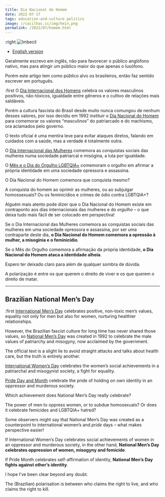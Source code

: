 ```yaml
---
title: Dia Nacional do Homem
date: 2022-07-17
tags: education-and-culture politics
image: //cacilhas.cc/img/hein.png
permalink: /2022/07/homem.html
---
```

[image]: {{{image}}}
[Dia Nacional do Homem]: https://www.calendarr.com/brasil/dia-do-homem/
[International Men’s Day]: https://internationalmensday.com/
[International Women’s Day]: https://www.internationalwomensday.com/
[Pride Day and Month]: http://www.interpride.org/

:right ![Imbecil][image]

- [English version](#brazilian-national-men’s-day)

Geralmente escrevo em inglês, não para favorecer o público anglófono nativo, mas
para atingir um público maior do que apenas o lusófono.

Porém este artigo tem como público alvo os brasileiros, então faz sentido
escrever em português.

:first O [Dia Internacional dos Homens][International Men’s Day] celebra os
valores masculinos positivos, não-tóxicos, igualdade entre gêneros e o cultivo
de relações mais saldáveis.

Porém a cultura fascista do Brasil desde muito nunca comungou de nenhum desses
valores, por isso decidiu em 1992 instituir o
[Dia Nacional do Homem][] para comemorar os valores
“masculinos” do patriarcado e do machismo, ora aclamados pelo governo.

O texto oficial é uma mentira leve para evitar ataques diretos, falando em
cuidados com a saúde, mas a verdade é totalmente outra.

O [Dia Internacional das Mulheres][International Women’s Day] comemora as
conquistas sociais das mulheres numa sociedade patriarcal e misógina, a luta por
igualdade.

O [Mês e o Dia do Orgulho LGBTQIA+][Pride Day and Month] comemoram o orgulho em afirmar
a própria identidade em uma sociedade opressora e assassina.

O Dia Nacional do Homem comemora que conquista mesmo?

A conquista do homem ao oprimir as mulheres, ou ao subjulgar homossexuais? Ou os
feminicídios e crimes de ódio contra LGBTQIA+?

Alguém mais atento pode dizer que o Dia Nacional do Homem existe em contraponto
aos dias internacionais das mulheres e do *orgulho* – o que deixa tudo mais
fácil de ser colocado em perspectiva!

Se o Dia Internacional das Mulheres comemora as conquistas sociais das mulheres
em uma sociedade opressora e assassina, por ser uma contraparte deste dia,
**o Dia Nacional do Homem comemora a opressão à mulher, a misoginia e o feminicídio**.

Se o Mês do Orgulho comemora a afirmação da própria identidade,
**o Dia Nacional do Homem ataca a identidade alheia**.

Espero ter deixado claro para além de qualquer sombra de dúvida.

A polarização é entre os que querem o direito de viver e os que querem o direito
de matar.

-----

## Brazilian National Men’s Day

:first [International Men’s Day][] celebrates positive, non-toxic men’s values,
equality not only for men but also for women, nurturing healthier relationships.

However, the Brazilian fascist culture for long time has never shared those
values, so [National Men’s Day][Dia Nacional do Homem] was created in 1992 to
celebrate the male values of patriarchy and misogyny, now acclaimed by the
government.

The official text is a slight lie to avoid straight attacks and talks about
health care, but the truth is entirely another.

[International Women’s Day][] celebrates the women’s
social achievements in a patriarchal and misogynist society, a fight for
equality.

[Pride Day and Month][] celebrate the pride of holding on own identity
in an oppressor and murderous society.

Which achievement does National Men’s Day really celebrate?

The power of men to oppress women, or to subdue homosexuals? Or does it
celebrate femicides and LGBTQIA+ hatred?

Some observers might say that National Men’s Day was created as a counterpoint
to international women’s and *pride* days – what makes perspective easier!

If International Women’s Day celebrates social achievements of women in an
oppressor and murderous society, in the other hand,
**National Men’s Day celebrates oppression of women, misogyny and femicide**.

If Pride Month celebrates self-affirmation of identity,
**National Men’s Day fights against other’s identity**.

I hope I’ve been clear beyond any doubt.

The (Brazilian) polarisation is between who claims the right to live, and who
claims the right to kill.
